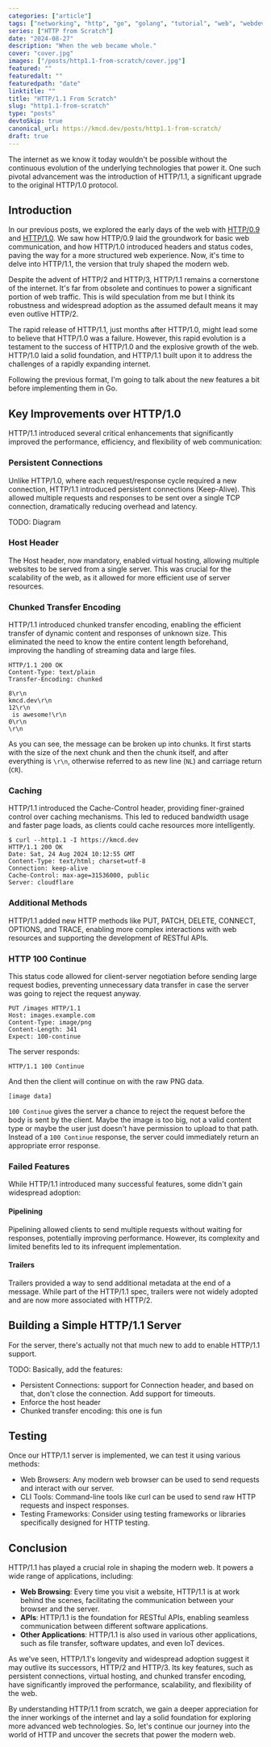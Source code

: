 ```yaml
---
categories: ["article"]
tags: ["networking", "http", "go", "golang", "tutorial", "web", "webdev"]
series: ["HTTP from Scratch"]
date: "2024-08-27"
description: "When the web became whole."
cover: "cover.jpg"
images: ["/posts/http1.1-from-scratch/cover.jpg"]
featured: ""
featuredalt: ""
featuredpath: "date"
linktitle: ""
title: "HTTP/1.1 From Scratch"
slug: "http1.1-from-scratch"
type: "posts"
devtoSkip: true
canonical_url: https://kmcd.dev/posts/http1.1-from-scratch/
draft: true
---
```


The internet as we know it today wouldn't be possible without the continuous evolution of the underlying technologies that power it. One such pivotal advancement was the introduction of HTTP/1.1, a significant upgrade to the original HTTP/1.0 protocol.

## Introduction

In our previous posts, we explored the early days of the web with [HTTP/0.9](/posts/http0.9-from-scratch) and [HTTP/1.0](/posts/http1.0-from-scratch). We saw how HTTP/0.9 laid the groundwork for basic web communication, and how HTTP/1.0 introduced headers and status codes, paving the way for a more structured web experience. Now, it's time to delve into HTTP/1.1, the version that truly shaped the modern web.

Despite the advent of HTTP/2 and HTTP/3, HTTP/1.1 remains a cornerstone of the internet. It's far from obsolete and continues to power a significant portion of web traffic. This is wild speculation from me but I think its robustness and widespread adoption as the assumed default means it may even outlive HTTP/2.

The rapid release of HTTP/1.1, just months after HTTP/1.0, might lead some to believe that HTTP/1.0 was a failure. However, this rapid evolution is a testament to the success of HTTP/1.0 and the explosive growth of the web. HTTP/1.0 laid a solid foundation, and HTTP/1.1 built upon it to address the challenges of a rapidly expanding internet.

Following the previous format, I'm going to talk about the new features a bit before implementing them in Go.

## Key Improvements over HTTP/1.0
HTTP/1.1 introduced several critical enhancements that significantly improved the performance, efficiency, and flexibility of web communication:

### Persistent Connections
Unlike HTTP/1.0, where each request/response cycle required a new connection, HTTP/1.1 introduced persistent connections (Keep-Alive). This allowed multiple requests and responses to be sent over a single TCP connection, dramatically reducing overhead and latency.

TODO: Diagram

### Host Header
The Host header, now mandatory, enabled virtual hosting, allowing multiple websites to be served from a single server. This was crucial for the scalability of the web, as it allowed for more efficient use of server resources.

### Chunked Transfer Encoding
HTTP/1.1 introduced chunked transfer encoding, enabling the efficient transfer of dynamic content and responses of unknown size. This eliminated the need to know the entire content length beforehand, improving the handling of streaming data and large files.

```http
HTTP/1.1 200 OK
Content-Type: text/plain
Transfer-Encoding: chunked

8\r\n
kmcd.dev\r\n
12\r\n
 is awesome!\r\n
0\r\n
\r\n
```

As you can see, the message can be broken up into chunks. It first starts with the size of the next chunk and then the chunk itself, and after everything is `\r\n`, otherwise referred to as new line (`NL`) and carriage return (`CR`).

### Caching
HTTP/1.1 introduced the Cache-Control header, providing finer-grained control over caching mechanisms. This led to reduced bandwidth usage and faster page loads, as clients could cache resources more intelligently.

```shell
$ curl --http1.1 -I https://kmcd.dev
HTTP/1.1 200 OK
Date: Sat, 24 Aug 2024 10:12:55 GMT
Content-Type: text/html; charset=utf-8
Connection: keep-alive
Cache-Control: max-age=31536000, public
Server: cloudflare
```

### Additional Methods
HTTP/1.1 added new HTTP methods like PUT, PATCH, DELETE, CONNECT, OPTIONS, and TRACE, enabling more complex interactions with web resources and supporting the development of RESTful APIs.

### HTTP 100 Continue
This status code allowed for client-server negotiation before sending large request bodies, preventing unnecessary data transfer in case the server was going to reject the request anyway.

```http
PUT /images HTTP/1.1
Host: images.example.com
Content-Type: image/png
Content-Length: 341
Expect: 100-continue
```

The server responds:
```http
HTTP/1.1 100 Continue
```

And then the client will continue on with the raw PNG data.
```http
[image data]
```

`100 Continue` gives the server a chance to reject the request before the body is sent by the client. Maybe the image is too big, not a valid content type or maybe the user just doesn't have permission to upload to that path. Instead of a `100 Continue` response, the server could immediately return an appropriate error response.

### Failed Features
While HTTP/1.1 introduced many successful features, some didn't gain widespread adoption:

#### Pipelining
Pipelining allowed clients to send multiple requests without waiting for responses, potentially improving performance. However, its complexity and limited benefits led to its infrequent implementation.

#### Trailers
Trailers provided a way to send additional metadata at the end of a message. While part of the HTTP/1.1 spec, trailers were not widely adopted and are now more associated with HTTP/2.

## Building a Simple HTTP/1.1 Server
For the server, there's actually not that much new to add to enable HTTP/1.1 support.

TODO: Basically, add the features:
- Persistent Connections: support for Connection header, and based on that, don't close the connection. Add support for timeouts.
- Enforce the host header
- Chunked transfer encoding: this one is fun

## Testing
Once our HTTP/1.1 server is implemented, we can test it using various methods:

- Web Browsers: Any modern web browser can be used to send requests and interact with our server.
- CLI Tools: Command-line tools like curl can be used to send raw HTTP requests and inspect responses.
- Testing Frameworks: Consider using testing frameworks or libraries specifically designed for HTTP testing.

## Conclusion

HTTP/1.1 has played a crucial role in shaping the modern web. It powers a wide range of applications, including:

- **Web Browsing**: Every time you visit a website, HTTP/1.1 is at work behind the scenes, facilitating the communication between your browser and the server.
- **APIs**: HTTP/1.1 is the foundation for RESTful APIs, enabling seamless communication between different software applications.
- **Other Applications**: HTTP/1.1 is also used in various other applications, such as file transfer, software updates, and even IoT devices.

As we've seen, HTTP/1.1's longevity and widespread adoption suggest it may outlive its successors, HTTP/2 and HTTP/3. Its key features, such as persistent connections, virtual hosting, and chunked transfer encoding, have significantly improved the performance, scalability, and flexibility of the web.

By understanding HTTP/1.1 from scratch, we gain a deeper appreciation for the inner workings of the internet and lay a solid foundation for exploring more advanced web technologies. So, let's continue our journey into the world of HTTP and uncover the secrets that power the modern web.
